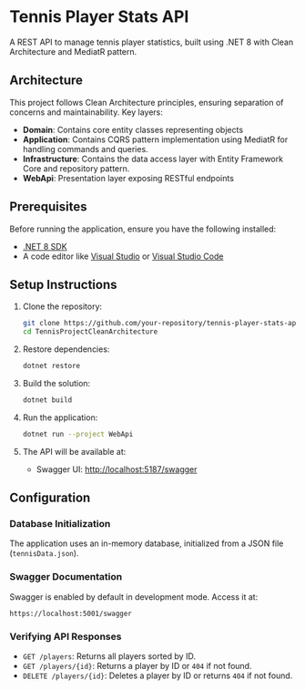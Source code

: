 # Tennis Player Stats API

A REST API to manage tennis player statistics, built using .NET 8 with Clean Architecture and MediatR pattern.

## Architecture

This project follows Clean Architecture principles, ensuring separation of concerns and maintainability. Key layers:

- **Domain**: Contains core entity classes representing objects
- **Application**: Contains CQRS pattern implementation using MediatR for handling commands and queries.
- **Infrastructure**: Contains the data access layer with Entity Framework Core and repository pattern.
- **WebApi**: Presentation layer exposing RESTful endpoints

## Prerequisites

Before running the application, ensure you have the following installed:

- [.NET 8 SDK](https://dotnet.microsoft.com/download/dotnet/8.0)
- A code editor like [Visual Studio](https://visualstudio.microsoft.com/) or [Visual Studio Code](https://code.visualstudio.com/)

## Setup Instructions

1. Clone the repository:

   ```bash
   git clone https://github.com/your-repository/tennis-player-stats-api.git
   cd TennisProjectCleanArchitecture
   ```

2. Restore dependencies:

   ```bash
   dotnet restore
   ```

3. Build the solution:

   ```bash
   dotnet build
   ```

4. Run the application:

   ```bash
   dotnet run --project WebApi
   ```

5. The API will be available at:

   - Swagger UI: [http://localhost:5187/swagger](http://localhost:5187/swagger)

## Configuration

### Database Initialization

The application uses an in-memory database, initialized from a JSON file (`tennisData.json`).

### Swagger Documentation

Swagger is enabled by default in development mode. Access it at:

```
https://localhost:5001/swagger
```

### Verifying API Responses

- `GET /players`: Returns all players sorted by ID.
- `GET /players/{id}`: Returns a player by ID or `404` if not found.
- `DELETE /players/{id}`: Deletes a player by ID or returns `404` if not found.
